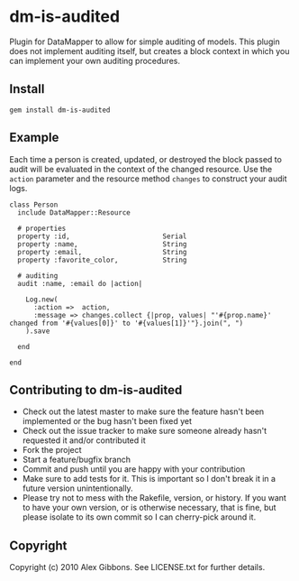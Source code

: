 # dm-is-audited

Plugin for DataMapper to allow for simple auditing of models. This plugin does not implement auditing itself, but creates a block context in which you can implement your own auditing procedures.

## Install

    gem install dm-is-audited

## Example

Each time a person is created, updated, or destroyed the block passed to audit will be evaluated in the context of the changed resource. Use the `action` parameter and the resource method `changes` to construct your audit logs.

    class Person
      include DataMapper::Resource

      # properties
      property :id,                       Serial
      property :name,                     String
      property :email,                    String
      property :favorite_color,           String

      # auditing
      audit :name, :email do |action|

        Log.new(
          :action =>  action,
          :message => changes.collect {|prop, values| "'#{prop.name}' changed from '#{values[0]}' to '#{values[1]}'"}.join(", ")
        ).save

      end

    end


## Contributing to dm-is-audited
 
* Check out the latest master to make sure the feature hasn't been implemented or the bug hasn't been fixed yet
* Check out the issue tracker to make sure someone already hasn't requested it and/or contributed it
* Fork the project
* Start a feature/bugfix branch
* Commit and push until you are happy with your contribution
* Make sure to add tests for it. This is important so I don't break it in a future version unintentionally.
* Please try not to mess with the Rakefile, version, or history. If you want to have your own version, or is otherwise necessary, that is fine, but please isolate to its own commit so I can cherry-pick around it.

## Copyright

Copyright (c) 2010 Alex Gibbons. See LICENSE.txt for
further details.


